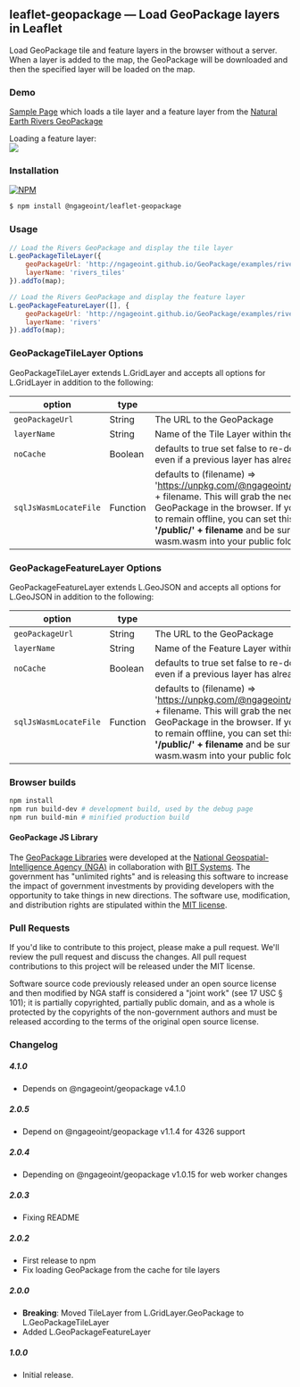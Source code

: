 ## leaflet-geopackage &mdash; Load GeoPackage layers in Leaflet

Load GeoPackage tile and feature layers in the browser without a server.  When a layer is added to the map, the GeoPackage will be downloaded and then the specified layer will be loaded on the map.

### Demo

[Sample Page](https://ngageoint.github.io/geopackage-js/leaflet/index.html) which loads a tile layer and a feature layer from the [Natural Earth Rivers GeoPackage](http://ngageoint.github.io/GeoPackage/examples/rivers.gpkg)

Loading a feature layer:  
![](https://github.com/ngageoint/geopackage-js/blob/master/docs/leaflet/featurelayer.gif?raw=true)

### Installation ###

[![NPM](https://img.shields.io/npm/v/@ngageoint/leaflet-geopackage.svg)](https://www.npmjs.com/package/@ngageoint/leaflet-geopackage)

```sh
$ npm install @ngageoint/leaflet-geopackage
```

### Usage

```js
// Load the Rivers GeoPackage and display the tile layer
L.geoPackageTileLayer({
    geoPackageUrl: 'http://ngageoint.github.io/GeoPackage/examples/rivers.gpkg',
    layerName: 'rivers_tiles'
}).addTo(map);

// Load the Rivers GeoPackage and display the feature layer
L.geoPackageFeatureLayer([], {
    geoPackageUrl: 'http://ngageoint.github.io/GeoPackage/examples/rivers.gpkg',
    layerName: 'rivers'
}).addTo(map);
```

### GeoPackageTileLayer Options

GeoPackageTileLayer extends L.GridLayer and accepts all options for L.GridLayer in addition to the following:

| option           | type     |  |
|------------------|----------| -------------- |
| `geoPackageUrl`  | String   | The URL to the GeoPackage
| `layerName`      | String   | Name of the Tile Layer within the GeoPackage
| `noCache`        | Boolean  | defaults to true set false to re-download the GeoPackage even if a previous layer has already downloaded it
| `sqlJsWasmLocateFile` | Function | defaults to (filename) => 'https://unpkg.com/@ngageoint/geopackage@4.1.0/dist/' + filename. This will grab the necessary file to run GeoPackage in the browser. If you need your application to remain offline, you can set this option to <strong>(filename) => '/public/' + filename</strong> and be sure to copy the sql-wasm.wasm into your public folder.

### GeoPackageFeatureLayer Options

GeoPackageFeatureLayer extends L.GeoJSON and accepts all options for L.GeoJSON in addition to the following:

| option       | type    | |
| ------------ | ------- | -------------- |
| `geoPackageUrl`     | String  | The URL to the GeoPackage
| `layerName`   | String  | Name of the Feature Layer within the GeoPackage
| `noCache`   | Boolean  | defaults to true set false to re-download the GeoPackage even if a previous layer has already downloaded it
| `sqlJsWasmLocateFile` | Function | defaults to (filename) => 'https://unpkg.com/@ngageoint/geopackage@4.1.0/dist/' + filename. This will grab the necessary file to run GeoPackage in the browser. If you need your application to remain offline, you can set this option to <strong>(filename) => '/public/' + filename</strong> and be sure to copy the sql-wasm.wasm into your public folder.

### Browser builds

```bash
npm install
npm run build-dev # development build, used by the debug page
npm run build-min # minified production build
```

#### GeoPackage JS Library ####

The [GeoPackage Libraries](http://ngageoint.github.io/GeoPackage/) were developed at the [National Geospatial-Intelligence Agency (NGA)](http://www.nga.mil/) in collaboration with [BIT Systems](http://www.bit-sys.com/). The government has "unlimited rights" and is releasing this software to increase the impact of government investments by providing developers with the opportunity to take things in new directions. The software use, modification, and distribution rights are stipulated within the [MIT license](http://choosealicense.com/licenses/mit/).

### Pull Requests ###
If you'd like to contribute to this project, please make a pull request. We'll review the pull request and discuss the changes. All pull request contributions to this project will be released under the MIT license.

Software source code previously released under an open source license and then modified by NGA staff is considered a "joint work" (see 17 USC § 101); it is partially copyrighted, partially public domain, and as a whole is protected by the copyrights of the non-government authors and must be released according to the terms of the original open source license.


### Changelog

##### 4.1.0

- Depends on @ngageoint/geopackage v4.1.0

##### 2.0.5

- Depend on @ngageoint/geopackage v1.1.4 for 4326 support

##### 2.0.4

- Depending on @ngageoint/geopackage v1.0.15 for web worker changes

##### 2.0.3

- Fixing README

##### 2.0.2

- First release to npm
- Fix loading GeoPackage from the cache for tile layers

##### 2.0.0

- **Breaking**: Moved TileLayer from L.GridLayer.GeoPackage to L.GeoPackageTileLayer
- Added L.GeoPackageFeatureLayer

##### 1.0.0

- Initial release.
